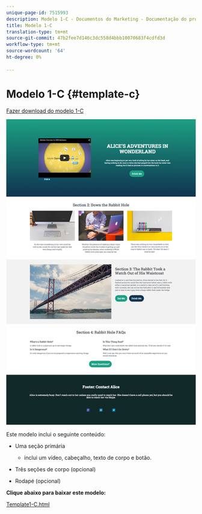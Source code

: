 ```yaml
---
unique-page-id: 7515993
description: Modelo 1-C - Documentos do Marketing - Documentação do produto
title: Modelo 1-C
translation-type: tm+mt
source-git-commit: 47b2fee7d146c3dc558d4bbb10070683f4cdfd3d
workflow-type: tm+mt
source-wordcount: '64'
ht-degree: 0%

---
```



# Modelo 1-C {#template-c}

[Fazer download do modelo 1-C](http://docs.marketo.com/download/attachments/7515993/template1-c.html?version=1&amp;modificationdate=1432836776000&amp;api=v2)

![](assets/image2015-5-28-13-3a18-3a56.png)

Este modelo inclui o seguinte conteúdo:

* Uma seção primária

   * inclui um vídeo, cabeçalho, texto de corpo e botão.

* Três seções de corpo (opcional)
* Rodapé (opcional)

**Clique abaixo para baixar este modelo:**

[Template1-C.html](http://docs.marketo.com/download/attachments/7515993/template1-c.html?version=1&amp;modificationdate=1432836776000&amp;api=v2)
